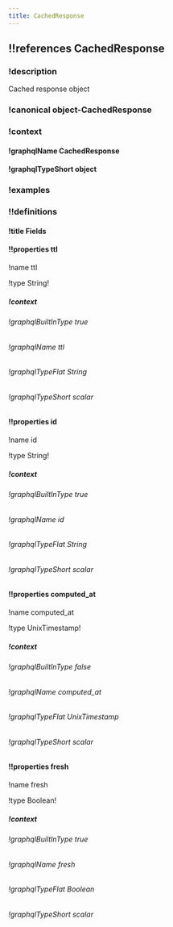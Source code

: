 ```yaml
---
title: CachedResponse
---
```

## !!references CachedResponse

### !description

Cached response object

### !canonical object-CachedResponse

### !context

#### !graphqlName CachedResponse

#### !graphqlTypeShort object

### !examples

### !!definitions

#### !title Fields

#### !!properties ttl

!name ttl

!type String!



##### !context

###### !graphqlBuiltInType true

###### !graphqlName ttl

###### !graphqlTypeFlat String

###### !graphqlTypeShort scalar

#### !!properties id

!name id

!type String!



##### !context

###### !graphqlBuiltInType true

###### !graphqlName id

###### !graphqlTypeFlat String

###### !graphqlTypeShort scalar

#### !!properties computed_at

!name computed\_at

!type UnixTimestamp!



##### !context

###### !graphqlBuiltInType false

###### !graphqlName computed_at

###### !graphqlTypeFlat UnixTimestamp

###### !graphqlTypeShort scalar

#### !!properties fresh

!name fresh

!type Boolean!



##### !context

###### !graphqlBuiltInType true

###### !graphqlName fresh

###### !graphqlTypeFlat Boolean

###### !graphqlTypeShort scalar
